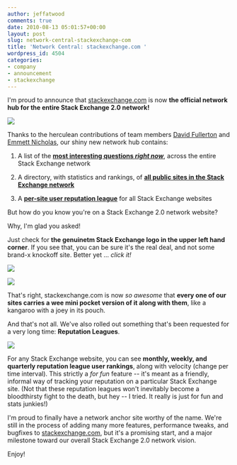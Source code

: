 ```yaml
---
author: jeffatwood
comments: true
date: 2010-08-13 05:01:57+00:00
layout: post
slug: network-central-stackexchange-com
title: 'Network Central: stackexchange.com '
wordpress_id: 4504
categories:
- company
- announcement
- stackexchange
---
```



I'm proud to announce that [stackexchange.com](http://stackexchange.com) is now **the official network hub for the entire Stack Exchange 2.0 network!**



[![](http://blog.stackoverflow.com/wp-content/uploads/stackexchange-new-homepage.png)
](http://stackexchange.com)



Thanks to the herculean contributions of team members [David Fullerton](http://stackoverflow.com/users/91687/david-fullerton) and [Emmett Nicholas](http://stackoverflow.com/users/2749/emmett-nicholas), our shiny new network hub contains:







  1. A list of the **[most interesting questions _right now_](http://stackexchange.com)**, across the entire Stack Exchange network

  2. A directory, with statistics and rankings, of **[all public sites in the Stack Exchange network](http://stackexchange.com/sites)**

  3. A **[per-site user reputation league](http://stackexchange.com/leagues)** for all Stack Exchange websites




But how do you know you're on a Stack Exchange 2.0 network website?



Why, I'm glad you asked!



Just check for **the genuinetm Stack Exchange logo in the upper left hand corner**. If you see that, you can be sure it's the real deal, and not some brand-x knockoff site. Better yet ... _click it!_



![](http://blog.stackoverflow.com/wp-content/uploads/genuwine-stack-exchange-questions.png)



![](http://blog.stackoverflow.com/wp-content/uploads/genuwine-stack-exchange-sites.png)



That's right, stackexchange.com is now _so awesome_ that **every one of our sites carries a wee mini pocket version of it along with them**, like a kangaroo with a joey in its pouch.



And that's not all. We've also rolled out something that's been requested for a very long time: **Reputation Leagues**.



[![](http://blog.stackoverflow.com/wp-content/uploads/reputation-league-weekly.png)](http://stackexchange.com/leagues)



For any Stack Exchange website, you can see **monthly, weekly, and quarterly reputation league user rankings**, along with velocity (change per time interval). This strictly a _for fun_ feature -- it's meant as a friendly, informal way of tracking your reputation on a particular Stack Exchange site. (Not that these reputation leagues won't inevitably become a bloodthirsty fight to the death, but hey -- I tried. It really is just for fun and stats junkies!)



I'm proud to finally have a network anchor site worthy of the name. We're still in the process of adding many more features, performance tweaks, and bugfixes to [stackexchange.com](http://stackexchange.com), but it's a promising start, and a major milestone toward our overall Stack Exchange 2.0 network vision.



Enjoy!

